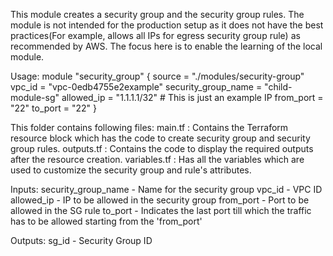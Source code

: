 This module creates a security group and the security group rules. 
The module is not intended for the production setup as it does not have the best practices(For example, allows all IPs for egress security group rule) as recommended by AWS. The focus here is to enable the learning of the local module. 

Usage:
module "security_group" {
  source              = "./modules/security-group"
  vpc_id              = "vpc-0edb4755e2example"
  security_group_name = "child-module-sg"
  allowed_ip          = "1.1.1.1/32" # This is just an example IP
  from_port           = "22"
  to_port             = "22"
}

This folder contains following files:
main.tf      : Contains the Terraform resource block which has the code to create security group and security group rules.
outputs.tf   : Contains the code to display the required outputs after the resource creation. 
variables.tf : Has all the variables which are used to customize the security group and rule's attributes. 

Inputs:
security_group_name - Name for the security group
vpc_id              - VPC ID
allowed_ip          - IP to be allowed in the security group
from_port           - Port to be allowed in the SG rule
to_port             - Indicates the last port till which the traffic has to be allowed starting from the 'from_port'

Outputs:
sg_id    - Security Group ID